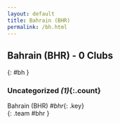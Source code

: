 ```yaml
---
layout: default
title: Bahrain (BHR)
permalink: /bh.html
---
```



## Bahrain (BHR) - 0 Clubs
{: #bh }









### Uncategorized _(1)_{:.count}


Bahrain  (BHR)  _#bhr_{: .key} <br>
{: .team #bhr }


 
